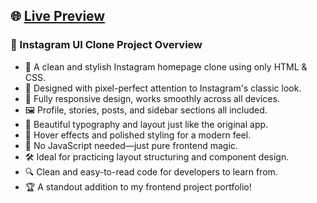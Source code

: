 ## 🌐 [Live Preview](https://shaktisinh0044.github.io/Insta-Project/)

### 📸 Instagram UI Clone Project Overview

- 🧠 A clean and stylish Instagram homepage clone using only HTML & CSS.  
- 🎨 Designed with pixel-perfect attention to Instagram's classic look.  
- 📱 Fully responsive design, works smoothly across all devices.  
- 🖼️ Profile, stories, posts, and sidebar sections all included.  
- 💬 Beautiful typography and layout just like the original app.  
- 🌈 Hover effects and polished styling for a modern feel.  
- 🚀 No JavaScript needed—just pure frontend magic.  
- 🛠️ Ideal for practicing layout structuring and component design.  
- 🔍 Clean and easy-to-read code for developers to learn from.  
- 🏆 A standout addition to my frontend project portfolio!
